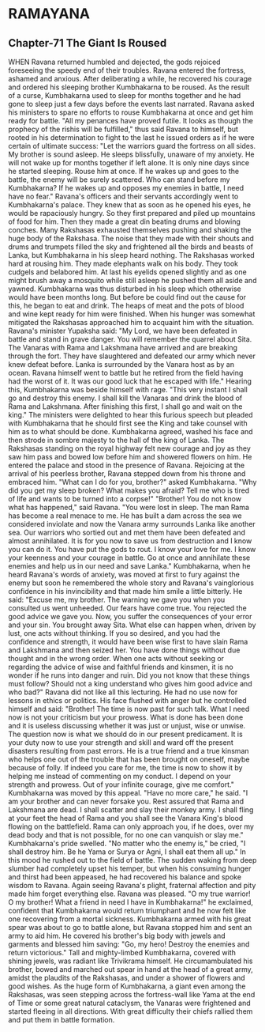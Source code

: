 # RAMAYANA
## Chapter-71 The Giant Is Roused

WHEN Ravana returned humbled and dejected, the gods rejoiced foreseeing the speedy end of their troubles. Ravana entered the fortress, ashamed and anxious. After deliberating a while, he recovered his courage and ordered his sleeping brother Kumbhakarna to be roused. As the result of a curse, Kumbhakarna used to sleep for months together and he had gone to sleep just a few days before the events last narrated. Ravana asked his ministers to spare no efforts to rouse Kumbhakarna at once and get him ready for battle. "All my penances have proved futile. It looks as though the prophecy of the rishis will be fulfilled," thus said Ravana to himself, but rooted in his determination to fight to the last he issued orders as if he were certain of ultimate success: "Let the warriors guard the fortress on all sides. My brother is sound asleep. He sleeps blissfully, unaware of my anxiety. He will not wake up for months together if left alone. It is only nine days since he started sleeping. Rouse him at once. If he wakes up and goes to the battle, the enemy will be surely scattered. Who can stand before my Kumbhakarna? If he wakes up and opposes my enemies in battle, I need have no fear." Ravana's officers and their servants accordingly went to Kumbhakarna's palace. They knew that as soon as he opened his eyes, he would be rapaciously hungry. So they first prepared and piled up mountains of food for him. Then they made a great din beating drums and blowing conches. Many Rakshasas exhausted themselves pushing and shaking the huge body of the Rakshasa. The noise that they made with their shouts and drums and trumpets filled the sky and frightened all the birds and beasts of Lanka, but Kumbhakarna in his sleep heard nothing. The Rakshasas worked hard at rousing him. They made elephants walk on his body. They took cudgels and belabored him. At last his eyelids opened slightly and as one might brush away a mosquito while still asleep he pushed them all aside and yawned. Kumbhakarna was thus disturbed in his sleep which otherwise would have been months long. But before be could find out the cause for this, he began to eat and drink. The heaps of meat and the pots of blood and wine kept ready for him were finished. When his hunger was somewhat mitigated the Rakshasas approached him to acquaint him with the situation. Ravana's minister Yupaksha said: "My Lord, we have been defeated in battle and stand in grave danger. You will remember the quarrel about Sita. The Vanaras with Rama and Lakshmana have arrived and are breaking through the fort. They have slaughtered and defeated our army which never knew defeat before. Lanka is surrounded by the Vanara host as by an ocean. Ravana himself went to battle but he retired from the field having had the worst of it. It was our good luck that he escaped with life." Hearing this, Kumbhakarna was beside himself with rage. "This very instant I shall go and destroy this enemy. I shall kill the Vanaras and drink the blood of Rama and Lakshmana. After finishing this first, I shall go and wait on the king." The ministers were delighted to hear this furious speech but pleaded with Kumbhakarna that he should first see the King and take counsel with him as to what should be done. Kumbhakarna agreed, washed his face and then strode in sombre majesty to the hall of the king of Lanka. The Rakshasas standing on the royal highway felt new courage and joy as they saw him pass and bowed low before him and showered flowers on him. He entered the palace and stood in the presence of Ravana. Rejoicing at the arrival of his peerless brother, Ravana stepped down from his throne and embraced him. "What can I do for you, brother?" asked Kumbhakarna. "Why did you get my sleep broken? What makes you afraid? Tell me who is tired of life and wants to be turned into a corpse!" "Brother! You do not know what has happened," said Ravana. "You were lost in sleep. The man Rama has become a real menace to me. He has built a dam across the sea we considered inviolate and now the Vanara army surrounds Lanka like another sea. Our warriors who sortied out and met them have been defeated and almost annihilated. It is for you now to save us from destruction and I know you can do it. You have put the gods to rout. I know your love for me. I know your keenness and your courage in battle. Go at once and annihilate these enemies and help us in our need and save Lanka." Kumbhakarna, when he heard Ravana's words of anxiety, was moved at first to fury against the enemy but soon he remembered the whole story and Ravana's vainglorious confidence in his invincibility and that made him smile a little bitterly. He said: "Excuse me, my brother. The warning we gave you when you consulted us went unheeded. Our fears have come true. You rejected the good advice we gave you. Now, you suffer the consequences of your error and your sin. You brought away Sita. What else can happen when, driven by lust, one acts without thinking. If you so desired, and you had the confidence and strength, it would have been wise first to have slain Rama and Lakshmana and then seized her. You have done things without due thought and in the wrong order. When one acts without seeking or regarding the advice of wise and faithful friends and kinsmen, it is no wonder if he runs into danger and ruin. Did you not know that these things must follow? Should not a king understand who gives him good advice and who bad?" Ravana did not like all this lecturing. He had no use now for lessons in ethics or politics. His face flushed with anger but he controlled himself and said: "Brother! The time is now past for such talk. What I need now is not your criticism but your prowess. What is done has been done and it is useless discussing whether it was just or unjust, wise or unwise. The question now is what we should do in our present predicament. It is your duty now to use your strength and skill and ward off the present disasters resulting from past errors. He is a true friend and a true kinsman who helps one out of the trouble that has been brought on oneself, maybe because of folly. If indeed you care for me, the time is now to show it by helping me instead of commenting on my conduct. I depend on your strength and prowess. Out of your infinite courage, give me comfort." Kumbhakarna was moved by this appeal. "Have no more care," he said. "I am your brother and can never forsake you. Rest assured that Rama and Lakshmana are dead. I shall scatter and slay their monkey army. I shall fling at your feet the head of Rama and you shall see the Vanara King's blood flowing on the battlefield. Rama can only approach you, if he does, over my dead body and that is not possible, for no one can vanquish or slay me." Kumbhakarna's pride swelled. "No matter who the enemy is," be cried, "I shall destroy him. Be he Yama or Surya or Agni, I shall eat them all up." In this mood he rushed out to the field of battle. The sudden waking from deep slumber had completely upset his temper, but when his consuming hunger and thirst had been appeased, he had recovered his balance and spoke wisdom to Ravana. Again seeing Ravana's plight, fraternal affection and pity made him forget everything else. Ravana was pleased. "O my true warrior! O my brother! What a friend in need I have in Kumbhakarna!" he exclaimed, confident that Kumbhakarna would return triumphant and he now felt like one recovering from a mortal sickness. Kumbhakarna armed with his great spear was about to go to battle alone, but Ravana stopped him and sent an army to aid him. He covered his brother's big body with jewels and garments and blessed him saving: "Go, my hero! Destroy the enemies and return victorious." Tall and mighty-limbed Kumbhakarna, covered with shining jewels, was radiant like Trivikrama himself. He circumambulated his brother, bowed and marched out spear in hand at the head of a great army, amidst the plaudits of the Rakshasas, and under a shower of flowers and good wishes. As the huge form of Kumbhakarna, a giant even among the Rakshasas, was seen stepping across the fortress-wall like Yama at the end of Time or some great natural cataclysm, the Vanaras were frightened and started fleeing in all directions. With great difficulty their chiefs rallied them and put them in battle formation.